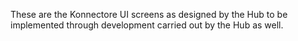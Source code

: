 These are the Konnectore UI screens as designed by the Hub to be implemented through development carried out by the Hub as well.
